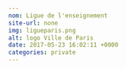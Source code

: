 ```yaml
---
nom: Ligue de l'enseignement
site-url: none
img: ligueparis.png
alt: logo Ville de Paris
date: 2017-05-23 16:02:11 +0000
categories: private
---
```

